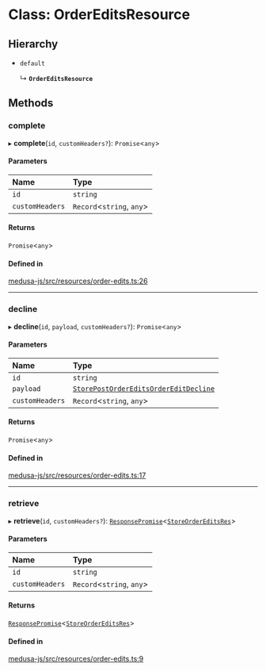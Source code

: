 # Class: OrderEditsResource

## Hierarchy

- `default`

  ↳ **`OrderEditsResource`**

## Methods

### complete

▸ **complete**(`id`, `customHeaders?`): `Promise`<`any`\>

#### Parameters

| Name | Type |
| :------ | :------ |
| `id` | `string` |
| `customHeaders` | `Record`<`string`, `any`\> |

#### Returns

`Promise`<`any`\>

#### Defined in

[medusa-js/src/resources/order-edits.ts:26](https://github.com/medusajs/medusa/blob/0b0d50b47/packages/medusa-js/src/resources/order-edits.ts#L26)

___

### decline

▸ **decline**(`id`, `payload`, `customHeaders?`): `Promise`<`any`\>

#### Parameters

| Name | Type |
| :------ | :------ |
| `id` | `string` |
| `payload` | [`StorePostOrderEditsOrderEditDecline`](internal-37.StorePostOrderEditsOrderEditDecline.md) |
| `customHeaders` | `Record`<`string`, `any`\> |

#### Returns

`Promise`<`any`\>

#### Defined in

[medusa-js/src/resources/order-edits.ts:17](https://github.com/medusajs/medusa/blob/0b0d50b47/packages/medusa-js/src/resources/order-edits.ts#L17)

___

### retrieve

▸ **retrieve**(`id`, `customHeaders?`): [`ResponsePromise`](../modules/internal.md#responsepromise)<[`StoreOrderEditsRes`](../modules/internal-37.md#storeordereditsres)\>

#### Parameters

| Name | Type |
| :------ | :------ |
| `id` | `string` |
| `customHeaders` | `Record`<`string`, `any`\> |

#### Returns

[`ResponsePromise`](../modules/internal.md#responsepromise)<[`StoreOrderEditsRes`](../modules/internal-37.md#storeordereditsres)\>

#### Defined in

[medusa-js/src/resources/order-edits.ts:9](https://github.com/medusajs/medusa/blob/0b0d50b47/packages/medusa-js/src/resources/order-edits.ts#L9)
